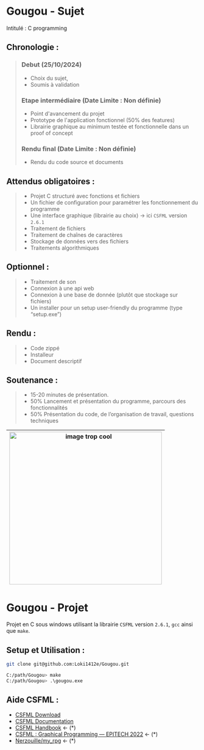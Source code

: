 # Gougou - Sujet

Intitulé : C programming

## Chronologie :

> ### Debut (25/10/2024)
>  * Choix du sujet,
>  * Soumis à validation
> ### Etape intermédiaire (Date Limite : Non définie)
> * Point d'avancement du projet
> * Prototype de l'application fonctionnel (50% des features)
> * Librairie graphique au minimum testée et fonctionnelle dans un proof of concept
> ### Rendu final (Date Limite : Non définie)
>  * Rendu du code source et documents

## Attendus obligatoires :
> - Projet C structuré avec fonctions et fichiers
> - Un fichier de configuration pour paramétrer les fonctionnement du programme
> - Une interface graphique (librairie au choix) -> ici `CSFML` version `2.6.1`
> - Traitement de fichiers
> - Traitement de chaînes de caractères
> - Stockage de données vers des fichiers
> - Traitements algorithmiques

## Optionnel :
> - Traitement de son
> - Connexion à une api web
> - Connexion à une base de donnée (plutôt que stockage sur fichiers)
> - Un installer pour un setup user-friendly du programme (type “setup.exe”)

## Rendu :
> - Code zippé
> - Installeur
> - Document descriptif

## Soutenance :
> - 15-20 minutes de présentation.
> - 50% Lancement et présentation du programme, parcours des fonctionnalités
> - 50% Présentation du code, de l’organisation de travail, questions techniques


| <img src="https://i.ibb.co/RQZWfsP/die-wand.jpg" alt="image trop cool" width="400"> |
| :-: |


# Gougou - Projet

Projet en C sous windows utilisant la librairie `CSFML` version `2.6.1`, `gcc` ainsi que `make`.

## Setup et Utilisation :

```bash
git clone git@github.com:Loki1412e/Gougou.git
```

```bash
C:/path/Gougou> make
C:/path/Gougou> .\gougou.exe
```

## Aide CSFML :

* <a href="https://www.sfml-dev.org/download/csfml/" target="blank">CSFML Download</a>
* <a href="https://26.customprotocol.com/csfml/index.htm" target="blank">CSFML Documentation</a>
* <a href="https://csfml.1l.is/" target="blank">CSFML Handbook</a> <- (\*)
* <a href="https://epitech-2022-technical-documentation.readthedocs.io/en/latest/csfml.html" target="blank">CSFML : Graphical Programming — EPITECH 2022</a> <- (\*)
* <a href="https://github.com/Nerzouille/my_rpg" target="blank">Nerzouille/my_rpg</a> <- (\*)
